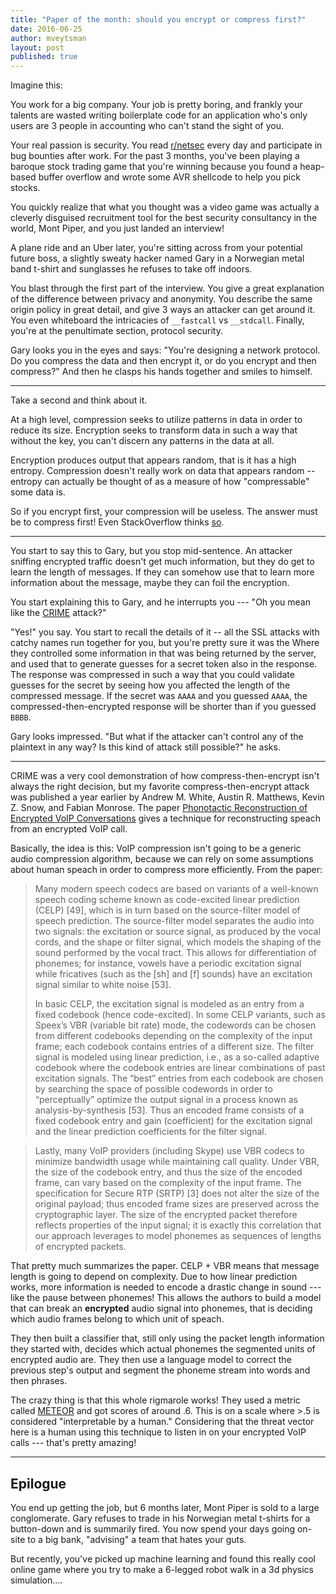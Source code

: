 ```yaml
---
title: "Paper of the month: should you encrypt or compress first?"
date: 2016-06-25
author: mveytsman
layout: post
published: true
---
```


Imagine this:

You work for a big company. Your job is pretty boring, and frankly your talents are wasted writing boilerplate code for an application who's only users are 3 people in accounting who can't stand the sight of you.

Your real passion is security. You read [r/netsec](www.reddit.com/r/netsec) every day and participate in bug bounties after work. For the past 3 months, you've been playing a baroque stock trading game that you're winning because you found a heap-based buffer overflow and wrote some AVR shellcode to help you pick stocks.

You quickly realize that what you thought was a video game was actually a cleverly disguised recruitment tool for the best security consultancy in the world, Mont Piper, and you just landed an interview!

A plane ride and an Uber later, you're sitting across from your potential future boss, a slightly sweaty hacker named Gary in a Norwegian metal band t-shirt and sunglasses he refuses to take off indoors.

You blast through the first part of the interview. You give a great explanation of the difference between privacy and anonymity. You describe the same origin policy in great detail, and give 3 ways an attacker can get around it. You even whiteboard the intricacies of `__fastcall` vs `__stdcall`. Finally, you're at the penultimate section, protocol security.

Gary looks you in the eyes and says: "You're designing a network protocol. Do you compress the data and then encrypt it, or do you encrypt and then compress?" And then he clasps his hands together and smiles to himself.

- - -

Take a second and think about it. 

At a high level, compression seeks to utilize patterns in data in order to reduce its size. Encryption seeks to transform data in such a way that without the key, you can't discern any patterns in the data at all. 

Encryption produces output that appears random, that is it has a high entropy. Compression doesn't really work on data that appears random -- entropy can actually be thought of as a measure of how "compressable" some data is.

So if you encrypt first, your compression will be useless. The answer must be to compress first! Even StackOverflow thinks [so](http://stackoverflow.com/questions/4676095/when-compressing-and-encrypting-should-i-compress-first-or-encrypt-first).

- - -

You start to say this to Gary, but you stop mid-sentence. An attacker sniffing encrypted traffic doesn't get much information, but they do get to learn the length of messages. If they can somehow use that to learn more information about the message, maybe they can foil the encryption.

You start explaining this to Gary, and he interrupts you --- "Oh you mean like the [CRIME](https://www.nccgroup.trust/us/about-us/newsroom-and-events/blog/2012/september/details-on-the-crime-attack/) attack?"

"Yes!" you say. You start to recall the details of it -- all the SSL attacks with catchy names run together for you, but you're pretty sure it was the Where they controlled some information in that was being returned by the server, and used that to generate guesses for a secret token also in the response. The response was compressed in such a way that you could validate guesses for the secret by seeing how you affected the length of the compressed message. If the secret was `AAAA` and you guessed `AAAA`, the compressed-then-encrypted response will be shorter than if you guessed `BBBB`.

Gary looks impressed. "But what if the attacker can't control any of the plaintext in any way? Is this kind of attack still possible?" he asks.

- - -

CRIME was a very cool demonstration of how compress-then-encrypt isn't always the right decision, but my favorite compress-then-encrypt attack was published a year earlier by Andrew M. White, Austin R. Matthews, Kevin Z. Snow, and Fabian Monrose. The paper [Phonotactic Reconstruction of Encrypted VoIP Conversations](http://www.cs.unc.edu/~fabian/papers/foniks-oak11.pdf) gives a technique for reconstructing speach from an encrypted VoIP call.

Basically, the idea is this: VoIP compression isn't going to be a generic audio compression algorithm, because we can rely on some assumptions about human speach in order to compress more efficiently. From the paper:

> Many modern speech codecs are based on variants of a well-known speech coding
> scheme known as code-excited linear prediction (CELP) [49], which is in turn
> based on the source-filter model of speech prediction. The source-filter model
> separates the audio into two signals: the excitation or source signal, as
> produced by the vocal cords, and the shape or filter signal, which models the
> shaping of the sound performed by the vocal tract. This allows for
> differentiation of phonemes; for instance, vowels have a periodic excitation
> signal while fricatives (such as the [sh] and [f] sounds) have an excitation
> signal similar to white noise [53].
>
> In basic CELP, the excitation signal is modeled as an entry
> from a fixed codebook (hence code-excited). In some CELP
> variants, such as Speex’s VBR (variable bit rate) mode, the codewords can
> be chosen from different codebooks depending on the complexity
> of the input frame; each codebook contains entries
> of a different size. The filter signal is modeled using linear
> prediction, i.e., as a so-called adaptive codebook where the
> codebook entries are linear combinations of past excitation
> signals. The “best” entries from each codebook are chosen
> by searching the space of possible codewords in order
> to “perceptually” optimize the output signal in a process
> known as analysis-by-synthesis [53]. Thus an encoded frame
> consists of a fixed codebook entry and gain (coefficient) for
> the excitation signal and the linear prediction coefficients for
> the filter signal.

> Lastly, many VoIP providers (including Skype) use VBR 
> codecs to minimize bandwidth usage while maintaining
> call quality. Under VBR, the size of the codebook entry,
> and thus the size of the encoded frame, can vary based
> on the complexity of the input frame. The specification
> for Secure RTP (SRTP) [3] does not alter the size of the
> original payload; thus encoded frame sizes are preserved
> across the cryptographic layer. The size of the encrypted
> packet therefore reflects properties of the input signal; it is
> exactly this correlation that our approach leverages to model
> phonemes as sequences of lengths of encrypted packets.

That pretty much summarizes the paper. CELP + VBR means that message length is going to depend on complexity. Due to how linear prediction works, more information is needed to encode a drastic change in sound --- like the pause between phonemes! This allows the authors to build a model that can break an **encrypted** audio signal into phonemes, that is deciding which audio frames belong to which unit of speach.

They then built a classifier that, still only using the packet length information they started with, decides which actual phonemes the segmented units of encrypted audio are. They then use a language model to correct the previous step's output and segment the phoneme stream into words and then phrases.

The crazy thing is that this whole rigmarole works! They used a metric called [METEOR](http://www.cs.cmu.edu/~alavie/METEOR/) and got scores of around .6. This is on a scale where >.5 is considered "interpretable by a human." Considering that the threat vector here is a human using this technique to listen in on your encrypted VoIP calls --- that's pretty amazing! 

- - -

## Epilogue

You end up getting the job, but 6 months later, Mont Piper is sold to a large conglomerate. Gary refuses to trade in his Norwegian metal t-shirts for a button-down and is summarily fired. You now spend your days going on-site to a big bank, "advising" a team that hates your guts.

But recently, you've picked up machine learning and found this really cool online game where you try to make a 6-legged robot walk in a 3d physics simulation....

